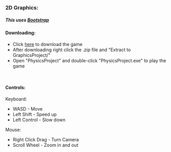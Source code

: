 ### 2D Graphics:

##### *This uses [Bootstrap](https://github.com/AcademyOfInteractiveEntertainment/aieBootstrap)*

#### Downloading:
 - Click [here](https://github.com/JosephPena1/Bootstrap/releases/download/0.22/GraphicsProject.zip) to download the game
 - After downloading right click the .zip file and "Extract to GraphicsProject/"
 - Open "PhysicsProject" and double-click "PhysicsProject.exe" to play the game

<br/>

#### Controls:

Keyboard:

- WASD - Move
- Left Shift - Speed up
- Left Control - Slow down

Mouse:

- Right Click Drag - Turn Camera
- Scroll Wheel - Zoom in and out
